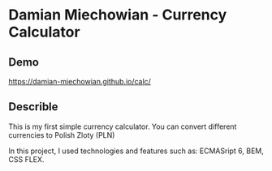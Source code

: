 # Damian Miechowian - Currency Calculator

## Demo
https://damian-miechowian.github.io/calc/

## Describle

This is my first simple currency calculator.
You can convert different currencies to Polish Zloty (PLN)

In this project, I used technologies and features such as: ECMASript 6, BEM, CSS FLEX.
